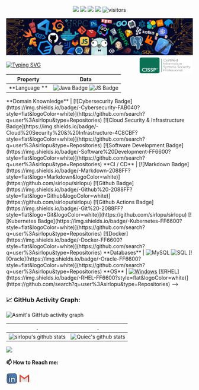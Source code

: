 <p align="center">
    <a href="https://github.com/sirlopu/sirlopu"><img src="https://img.shields.io/badge/status-updating-brightgreen.svg"></a>
    <!-- <a href="https://github.com/python/cpython"><img src="https://img.shields.io/badge/Python-3.9-FF1493.svg"></a> -->
    <a href="https://github.com/sirlopu/sirlopu/graphs/contributors"><img src="https://img.shields.io/github/contributors/sirlopu/sirlopu?color=blue"></a>
    <a href="https://github.com/sirlopu/sirlopu/stargazers"><img src="https://img.shields.io/github/stars/sirlopu/sirlopu.svg?logo=github"></a>
    <a href="https://github.com/sirlopu/sirlopu/network/members"><img src="https://img.shields.io/github/forks/sirlopu/sirlopu.svg?color=blue&logo=github"></a>
    <img src="https://visitor-badge.laobi.icu/badge?page_id=sirlopu.sirlopu" alt="visitors"/>   
</p>

<!--![](./src/header_.png)
<a href="https://www.python.org/"><img src="https://upload.wikimedia.org/wikipedia/commons/c/c3/Python-logo-notext.svg" align="right" height="48" width="48" ></a> -->
![](./src/header_.png)
<a href="https://www.isc2.org/Certifications/CISSP/" target="blank"><img align="right" src="https://raw.githubusercontent.com/sirlopu/sirlopu/master/assets/cissp.png" alt="sirlopu" height="48" width="150" /></a> 

[![Typing SVG](https://readme-typing-svg.herokuapp.com?color=%2336BCF7&center=true&vCenter=true&width=600&lines=Hi+there+👋,+I+am+Gabriel+Sirlopu;+Welcome+to+My+Profile!;Experienced+Systems+and+Software+Engineer;Always+learning+new+things+;Cybersecurity+and+DApps+enthusiast+;USAF+Veteran)](https://git.io/typing-svg)


Property | Data
--- | --- 
**Language **  | ![Java Badge](https://img.shields.io/badge/-Java-007396?style=flat&logo=Java&logoColor=white) ![JS Badge](https://img.shields.io/badge/-JavaScript-F7DF1E?style=flat&logo=JavaScript&logoColor=white)


<!-->
**Domain Knownledge**  | [![Cybersecurity Badge](https://img.shields.io/badge/-Cybersecurity-FAB040?style=flat&logoColor=white)](https://github.com/search?q=user%3Asirlopu&type=Repositories) [![Cloud Security & Infrastructure Badge](https://img.shields.io/badge/-Cloud%20Security%20&%20Infrastructure-4C8CBF?style=flat&logoColor=white)](https://github.com/search?q=user%3Asirlopu&type=Repositories) [![Software Development Badge](https://img.shields.io/badge/-Software%20Development-FF6600?style=flat&logoColor=white)](https://github.com/search?q=user%3Asirlopu&type=Repositories) 

**CI / CD** | [![Markdown Badge](https://img.shields.io/badge/-Markdown-2088FF?style=flat&logo=Markdown&logoColor=white)](https://github.com/sirlopu/sirlopu) [![Github Badge](https://img.shields.io/badge/-Github%20-2088FF?style=flat&logo=Github&logoColor=white)](https://github.com/sirlopu/sirlopu) [![Github Actions Badge](https://img.shields.io/badge/-Git%20-2088FF?style=flat&logo=Git&logoColor=white)](https://github.com/sirlopu/sirlopu) [![Kubernetes Badge](https://img.shields.io/badge/-Kubernetes-FF6600?style=flat&logoColor=white)](https://github.com/search?q=user%3Asirlopu&type=Repositories) [![Docker](https://img.shields.io/badge/-Docker-FF6600?style=flat&logoColor=white)](https://github.com/search?q=user%3Asirlopu&type=Repositories)

**Databases**  | <img alt="MySQL" src="https://camo.githubusercontent.com/e863bc79abf7a53150665ce9eb1a93f4fb6183af46bc3fb345ee5562736eb23c/68747470733a2f2f696d672e736869656c64732e696f2f62616467652f4d7953514c2d2532333030662e7376673f6c6f676f3d6d7973716c266c6f676f436f6c6f723d7768697465" data-canonical-src="https://img.shields.io/badge/MySQL-%2300f.svg?logo=mysql&amp;logoColor=white" style="max-width: 100%;"> <img src="https://camo.githubusercontent.com/c44ec7dbcddd4dea22204197ce11e45bea3ef03ff97e45294bf66ea793527706/68747470733a2f2f696d672e736869656c64732e696f2f62616467652f2d53514c2d626c61636b3f7374796c653d666c61742d737175617265266c6f676f3d706f737467726573716c266c6f676f436f6c6f723d626c7565" alt="SQL" data-canonical-src="https://img.shields.io/badge/-SQL-black?style=flat-square&amp;logo=postgresql&amp;logoColor=blue" style="max-width: 100%;"> [![Oracle](https://img.shields.io/badge/-Oracle-FF6600?style=flat&logoColor=white)](https://github.com/search?q=user%3Asirlopu&type=Repositories)

**OS**  | <a target="_blank" rel="noopener noreferrer" href="https://camo.githubusercontent.com/b44114213a5a462903bd69611bb6846f1dc41fe6f3230bd37c67c3d4eb65f08c/68747470733a2f2f696d672e736869656c64732e696f2f62616467652f2d57696e646f77732d626c61636b3f7374796c653d666c61742d737175617265266c6f676f3d77696e646f7773266c6f676f436f6c6f723d626c7565"><img src="https://camo.githubusercontent.com/b44114213a5a462903bd69611bb6846f1dc41fe6f3230bd37c67c3d4eb65f08c/68747470733a2f2f696d672e736869656c64732e696f2f62616467652f2d57696e646f77732d626c61636b3f7374796c653d666c61742d737175617265266c6f676f3d77696e646f7773266c6f676f436f6c6f723d626c7565" alt="Windows" data-canonical-src="https://img.shields.io/badge/-Windows-black?style=flat-square&amp;logo=windows&amp;logoColor=blue" style="max-width: 100%;"></a> 

[![RHEL](https://img.shields.io/badge/-RHEL-FF6600?style=flat&logoColor=white)](https://github.com/search?q=user%3Asirlopu&type=Repositories) -->


<!--   GitHub stats graph -->
### 📈 GitHub Activity Graph:
![Asmit's GitHub activity graph](https://activity-graph.herokuapp.com/graph?username=sirlopu&hide_border=true&theme=redical)

 . | .
--- | --- 
![sirlopu's github stats](https://github-readme-stats.vercel.app/api?username=sirlopu&show_icons=true&theme=radical&include_all_commits=true) | ![Quiec's github stats](https://github-readme-stats.vercel.app/api/top-langs/?username=sirlopu&theme=radical&layout=compact)

<img src="https://github-readme-streak-stats.herokuapp.com/?user=sirlopu"></img>


**📫 How to Reach me:**
<p align="left">
<!--<a href="https://twitter.com/-----------" target="blank"><img align="center" src="https://raw.githubusercontent.com/sirlopu/sirlopu/master/assets/twitter.svg" alt="sirlopu" height="30" width="30" /></a> -->
<a href="https://linkedin.com/in/sirlopu" target="blank"><img align="center" src="https://raw.githubusercontent.com/sirlopu/sirlopu/master/assets/linkedin.svg" alt="sirlopu" height="30" width="30" /></a>
<a href="mailto:gabriel.sirlopu@alum.drexel.edu" target="blank"><img align="center" src="https://raw.githubusercontent.com/sirlopu/sirlopu/master/assets/gmail.svg" alt="Gmail" height="30" width="30" /></a>
<!--<a href="https://api.whatsapp.com/send?phone=+111111111" alt="Connect on Whatsapp"> <img src="https://img.shields.io/badge/WHATSAPP-%2325D366.svg?&style=for-the-badge&logo=whatsapp&logoColor=white" /> </a>
</p>-->

  
<!--
**sirlopu/sirlopu** is a ✨ _special_ ✨ repository because its `README.md` (this file) appears on your GitHub profile.

Here are some ideas to get you started:

- 🔭 I’m currently working on ...
- 🌱 I’m currently learning ...
- 👯 I’m looking to collaborate on ...
- 🤔 I’m looking for help with ...
- 💬 Ask me about ...
- 📫 How to reach me: ...
- 😄 Pronouns: ...
- ⚡ Fun fact: ...
-->


